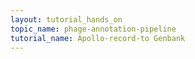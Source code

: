 ```yaml
---
layout: tutorial_hands_on
topic_name: phage-annotation-pipeline
tutorial_name: Apollo-record-to Genbank
---
```



